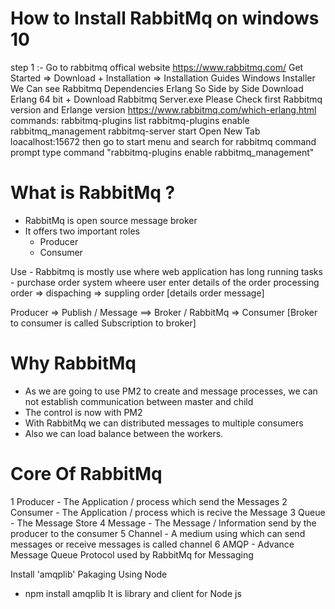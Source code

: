 # How to Install RabbitMq on windows 10

step 1 :- Go to rabbitmq offical website https://www.rabbitmq.com/
Get Started => Download + Installation => Installation Guides Windows Installer  
We Can see Rabbitmq Dependencies Erlang So Side by Side Download Erlang 64 bit + Download Rabbitmq Server.exe
Please Check first Rabbitmq version and Erlange version https://www.rabbitmq.com/which-erlang.html
commands:
rabbitmq-plugins list
rabbitmq-plugins enable rabbitmq_management
rabbitmq-server start
Open New Tab loacalhost:15672
then go to start menu and search for rabbitmq command prompt
type command "rabbitmq-plugins enable rabbitmq_management"

# What is RabbitMq ?

- RabbitMq is open source message broker
- It offers two important roles
  - Producer
  - Consumer

Use - Rabbitmq is mostly use where web application has long running tasks - purchase order system wheere user enter details of the order processing order => dispaching => suppling order [details order message]

Producer => Publish / Message ==> Broker / RabbitMq => Consumer [Broker to consumer is called Subscription to broker]

# Why RabbitMq

- As we are going to use PM2 to create and message processes, we can not establish communication between master and child
- The control is now with PM2
- With RabbitMq we can distributed messages to multiple consumers
- Also we can load balance between the workers.

# Core Of RabbitMq

1 Producer - The Application / process which send the Messages
2 Consumer - The Application / process which is recive the Message
3 Queue - The Message Store
4 Message - The Message / Information send by the producer to the consumer
5 Channel - A medium using which can send messages or receive messages is called channel
6 AMQP - Advance Message Queue Protocol used by RabbitMq for Messaging

Install 'amqplib' Pakaging Using Node

- npm install amqplib
  It is library and client for Node js


